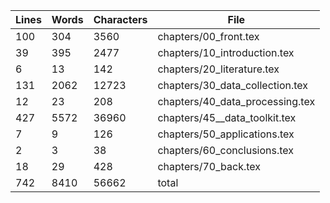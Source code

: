 Lines|Words|Characters|File
---|---|---|---
100|304|3560|chapters/00_front.tex
39|395|2477|chapters/10_introduction.tex
6|13|142|chapters/20_literature.tex
131|2062|12723|chapters/30_data_collection.tex
12|23|208|chapters/40_data_processing.tex
427|5572|36960|chapters/45__data_toolkit.tex
7|9|126|chapters/50_applications.tex
2|3|38|chapters/60_conclusions.tex
18|29|428|chapters/70_back.tex
742|8410|56662|total
